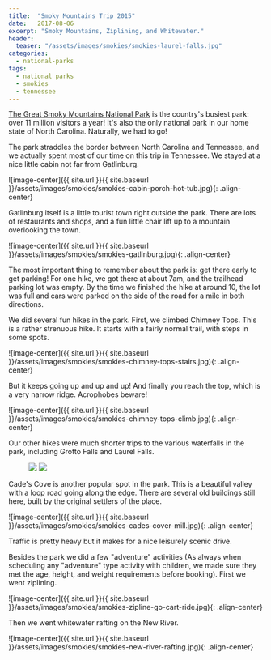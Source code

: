 ```yaml
---
title:  "Smoky Mountains Trip 2015"
date:   2017-08-06
excerpt: "Smoky Mountains, Ziplining, and Whitewater."
header:
  teaser: "/assets/images/smokies/smokies-laurel-falls.jpg"
categories:
  - national-parks  
tags:
  - national parks
  - smokies
  - tennessee
---
```


[The Great Smoky Mountains National Park](https://www.nps.gov/grsm/index.htm) is the country's busiest park: over 11 million visitors a year! It's also the only national park in our home state of North Carolina. Naturally, we had to go!

The park straddles the border between North Carolina and Tennessee, and we actually spent most of our time on this trip in Tennessee. We stayed at a nice little cabin not far from Gatlinburg.

![image-center]({{ site.url }}{{ site.baseurl }}/assets/images/smokies/smokies-cabin-porch-hot-tub.jpg){: .align-center}

Gatlinburg itself is a little tourist town right outside the park. There are lots of restaurants and shops, and a fun little chair lift up to a mountain overlooking the town.

![image-center]({{ site.url }}{{ site.baseurl }}/assets/images/smokies/smokies-gatlinburg.jpg){: .align-center}

The most important thing to remember about the park is: get there early to get parking! For one hike, we got there at about 7am, and the trailhead parking lot was empty. By the time we finished the hike at around 10, the lot was full and cars were parked on the side of the road for a mile in both directions.

We did several fun hikes in the park. First, we climbed Chimney Tops. This is a rather strenuous hike. It starts with a fairly normal trail, with steps in some spots.

![image-center]({{ site.url }}{{ site.baseurl }}/assets/images/smokies/smokies-chimney-tops-stairs.jpg){: .align-center}

But it keeps going up and up and up! And finally you reach the top, which is a very narrow ridge. Acrophobes beware!

![image-center]({{ site.url }}{{ site.baseurl }}/assets/images/smokies/smokies-chimney-tops-climb.jpg){: .align-center}

Our other hikes were much shorter trips to the various waterfalls in the park, including Grotto Falls and Laurel Falls.

<figure class="half">
	<img src="{{ site.url }}{{ site.baseurl }}/assets/images/smokies/smokies-grotto-falls.jpg">
	<img src="{{ site.url }}{{ site.baseurl }}/assets/images/smokies/smokies-laurel-falls.jpg">
</figure>

Cade's Cove is another popular spot in the park. This is a beautiful valley with a loop road going along the edge. There are several old buildings still here, built by the original settlers of the place.

![image-center]({{ site.url }}{{ site.baseurl }}/assets/images/smokies/smokies-cades-cover-mill.jpg){: .align-center}

Traffic is pretty heavy but it makes for a nice leisurely scenic drive.

Besides the park we did a few "adventure" activities (As always when scheduling any "adventure" type activity with children, we made sure they met the age, height, and weight requirements before booking). First we went ziplining.

![image-center]({{ site.url }}{{ site.baseurl }}/assets/images/smokies/smokies-zipline-go-cart-ride.jpg){: .align-center}

Then we went whitewater rafting on the New River.

![image-center]({{ site.url }}{{ site.baseurl }}/assets/images/smokies/smokies-new-river-rafting.jpg){: .align-center}
